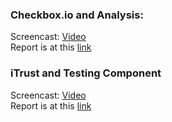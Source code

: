 ### Checkbox.io and Analysis:
Screencast: [Video](https://youtu.be/gkkTJyGzD_E)  
Report is at this [link](https://github.ncsu.edu/smsejwan/Devops_Project/tree/Milestone_2_BuildTestAnalysis/checkbox_ansible)  

### iTrust and Testing Component
Screencast:  [Video](https://youtu.be/Js68vTSB0UU)  
Report is at this [link](https://github.ncsu.edu/smsejwan/Devops_Project/tree/Milestone_2_BuildTestAnalysis/Fuzzer)    
